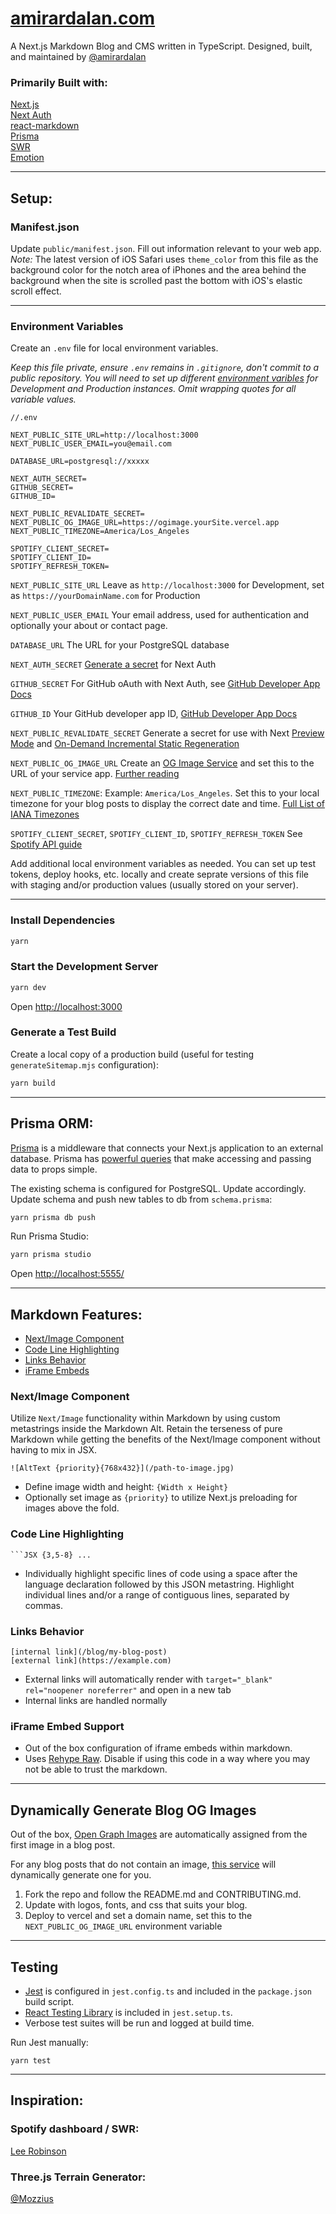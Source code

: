 # [amirardalan.com](https://amirardalan.com)

A Next.js Markdown Blog and CMS written in TypeScript. Designed, built, and maintained by [@amirardalan](https://github.com/amirardalan)

### Primarily Built with:

[Next.js](https://github.com/vercel/next.js/)  
[Next Auth](https://next-auth.js.org/)  
[react-markdown](https://github.com/remarkjs/react-markdown)  
[Prisma](https://github.com/prisma/prisma)  
[SWR](https://github.com/vercel/swr)  
[Emotion](https://github.com/emotion-js/emotion)

---

## Setup:

### Manifest.json
Update `public/manifest.json`. Fill out information relevant to your web app. _Note:_ The latest version of iOS Safari uses `theme_color` from this file as the background color for the notch area of iPhones and the area behind the background when the site is scrolled past the bottom with iOS's elastic scroll effect.

---

### Environment Variables

Create an `.env` file for local environment variables.

_Keep this file private, ensure `.env` remains in `.gitignore`, don't commit to a public repository. You will need to set up different [environment varibles](https://vercel.com/docs/concepts/projects/environment-variables) for Development and Production instances. Omit wrapping quotes for all variable values._

```
//.env

NEXT_PUBLIC_SITE_URL=http://localhost:3000
NEXT_PUBLIC_USER_EMAIL=you@email.com

DATABASE_URL=postgresql://xxxxx

NEXT_AUTH_SECRET=
GITHUB_SECRET=
GITHUB_ID=

NEXT_PUBLIC_REVALIDATE_SECRET=
NEXT_PUBLIC_OG_IMAGE_URL=https://ogimage.yourSite.vercel.app
NEXT_PUBLIC_TIMEZONE=America/Los_Angeles

SPOTIFY_CLIENT_SECRET=
SPOTIFY_CLIENT_ID=
SPOTIFY_REFRESH_TOKEN=
```

`NEXT_PUBLIC_SITE_URL`
Leave as `http://localhost:3000` for Development, set as `https://yourDomainName.com` for Production  

`NEXT_PUBLIC_USER_EMAIL`
Your email address, used for authentication and optionally your about or contact page.  

`DATABASE_URL`
The URL for your PostgreSQL database  

`NEXT_AUTH_SECRET`
[Generate a secret](https://next-auth.js.org/configuration/options#nextauth_secret) for Next Auth  

`GITHUB_SECRET`
For GitHub oAuth with Next Auth, see [GitHub Developer App Docs](https://docs.github.com/en/developers/apps/getting-started-with-apps/setting-up-your-development-environment-to-create-a-github-app)

`GITHUB_ID`
Your GitHub developer app ID, [GitHub Developer App Docs](https://docs.github.com/en/developers/apps/getting-started-with-apps/setting-up-your-development-environment-to-create-a-github-app)  

`NEXT_PUBLIC_REVALIDATE_SECRET`
Generate a secret for use with Next [Preview Mode](https://nextjs.org/docs/advanced-features/preview-mode) and [On-Demand Incremental Static Regeneration](https://nextjs.org/docs/basic-features/data-fetching/incremental-static-regeneration#on-demand-revalidation-beta)  

`NEXT_PUBLIC_OG_IMAGE_URL`
Create an [OG Image Service](https://github.com/vercel/og-image) and set this to the URL of your service app. [Further reading](#dynamically-generate-blog-og-images)  

`NEXT_PUBLIC_TIMEZONE`: Example: `America/Los_Angeles`. Set this to your local timezone for your blog posts to display the correct date and time. [Full List of IANA Timezones](https://en.wikipedia.org/wiki/List_of_tz_database_time_zones#List)   

`SPOTIFY_CLIENT_SECRET`, `SPOTIFY_CLIENT_ID`, `SPOTIFY_REFRESH_TOKEN`
See [Spotify API guide](https://developer.spotify.com/documentation/web-api/quick-start/)  

Add additional local environment variables as needed. You can set up test tokens, deploy hooks, etc. locally and create seprate versions of this file with staging and/or production values (usually stored on your server).

---

### Install Dependencies
```bash
yarn
```

### Start the Development Server

```bash
yarn dev
```

Open [http://localhost:3000](http://localhost:3000)

### Generate a Test Build
Create a local copy of a production build (useful for testing `generateSitemap.mjs` configuration):

```bash
yarn build
```
---

## Prisma ORM:

[Prisma](https://www.prisma.io/) is a middleware that connects your Next.js application to an external database. Prisma has [powerful queries](https://www.prisma.io/docs/concepts/components/prisma-client/relation-queries) that make accessing and passing data to props simple.

The existing schema is configured for PostgreSQL. Update accordingly.  
Update schema and push new tables to db from `schema.prisma`:

```bash
yarn prisma db push
```

Run Prisma Studio:

```bash
yarn prisma studio
```

Open [http://localhost:5555/](http://localhost:5555/)

---

## Markdown Features:

- [Next/Image Component](#Next/Image%20Component)
- [Code Line Highlighting](#Code%20Line%20Highlighting)
- [Links Behavior](#Links%20Behavior)
- [iFrame Embeds](#iFrame%20Embed%20Support)

### Next/Image Component
Utilize `Next/Image` functionality within Markdown by using custom metastrings inside the Markdown Alt.
Retain the terseness of pure Markdown while getting the benefits of the Next/Image component without having to mix in JSX.

```
![AltText {priority}{768x432}](/path-to-image.jpg)
```

- Define image width and height: `{Width x Height}`
- Optionally set image as `{priority}` to utilize Next.js preloading for images above the fold.

### Code Line Highlighting
` ```JSX {3,5-8} ... `
- Individually highlight specific lines of code using a space after the language declaration followed by this JSON metastring. Highlight individual lines and/or a range of contiguous lines, separated by commas.

### Links Behavior
```
[internal link](/blog/my-blog-post)
[external link](https://example.com)
```
- External links will automatically render with `target="_blank" rel="noopener noreferrer"` and open in a new tab
- Internal links are handled normally

### iFrame Embed Support
- Out of the box configuration of iframe embeds within markdown.
- Uses [Rehype Raw](https://github.com/rehypejs/rehype-raw). Disable if using this code in a way where you may not be able to trust the markdown.

---

## Dynamically Generate Blog OG Images

Out of the box, [Open Graph Images](https://ogp.me/) are automatically assigned from the first image in a blog post.

For any blog posts that do not contain an image, [this service](https://github.com/vercel/og-image) will dynamically generate one for you.

1. Fork the repo and follow the README.md and CONTRIBUTING.md.
2. Update with logos, fonts, and css that suits your blog.
3. Deploy to vercel and set a domain name, set this to the `NEXT_PUBLIC_OG_IMAGE_URL` environment variable

---

## Testing

- [Jest](jestjs.io/) is configured in `jest.config.ts` and included in the `package.json` build script.
- [React Testing Library](https://github.com/testing-library/react-testing-library) is included in `jest.setup.ts`.
- Verbose test suites will be run and logged at build time.

Run Jest manually:

```
yarn test
```

---

## Inspiration:

### Spotify dashboard / SWR:
[Lee Robinson](https://github.com/leerob/leerob.io)

### Three.js Terrain Generator:
[@Mozzius](https://github.com/Mozzius/terrain-fiber)




